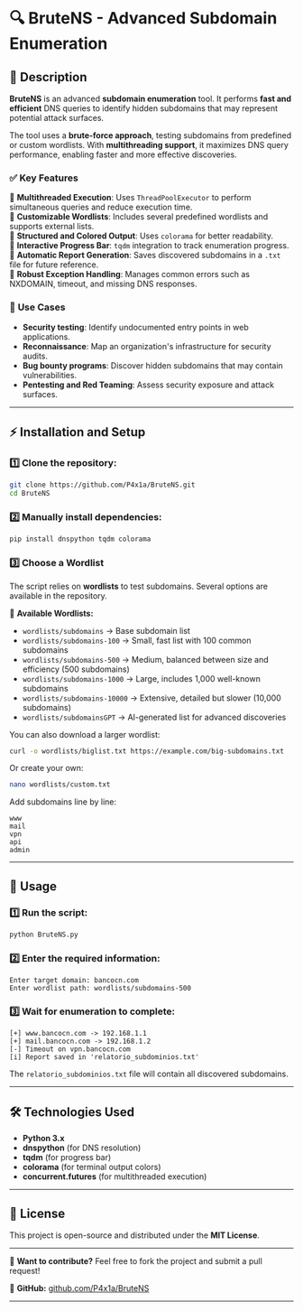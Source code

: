 # 🔍 BruteNS - Advanced Subdomain Enumeration  

## 📌 Description  

**BruteNS** is an advanced **subdomain enumeration** tool. It performs **fast and efficient** DNS queries to identify hidden subdomains that may represent potential attack surfaces.  

The tool uses a **brute-force approach**, testing subdomains from predefined or custom wordlists. With **multithreading support**, it maximizes DNS query performance, enabling faster and more effective discoveries.  

### ✅ **Key Features**  
🔹 **Multithreaded Execution**: Uses `ThreadPoolExecutor` to perform simultaneous queries and reduce execution time.  
🔹 **Customizable Wordlists**: Includes several predefined wordlists and supports external lists.  
🔹 **Structured and Colored Output**: Uses `colorama` for better readability.  
🔹 **Interactive Progress Bar**: `tqdm` integration to track enumeration progress.  
🔹 **Automatic Report Generation**: Saves discovered subdomains in a `.txt` file for future reference.  
🔹 **Robust Exception Handling**: Manages common errors such as NXDOMAIN, timeout, and missing DNS responses.  

### 🎯 **Use Cases**  
- **Security testing**: Identify undocumented entry points in web applications.  
- **Reconnaissance**: Map an organization's infrastructure for security audits.  
- **Bug bounty programs**: Discover hidden subdomains that may contain vulnerabilities.  
- **Pentesting and Red Teaming**: Assess security exposure and attack surfaces.  

---  

## ⚡ Installation and Setup  

### 1️⃣ Clone the repository:  
```bash
git clone https://github.com/P4x1a/BruteNS.git
cd BruteNS
```

### 2️⃣ Manually install dependencies:  
```bash
pip install dnspython tqdm colorama
```

### 3️⃣ Choose a Wordlist  
The script relies on **wordlists** to test subdomains. Several options are available in the repository.

📂 **Available Wordlists:**  
- `wordlists/subdomains` → Base subdomain list  
- `wordlists/subdomains-100` → Small, fast list with 100 common subdomains  
- `wordlists/subdomains-500` → Medium, balanced between size and efficiency (500 subdomains)  
- `wordlists/subdomains-1000` → Large, includes 1,000 well-known subdomains  
- `wordlists/subdomains-10000` → Extensive, detailed but slower (10,000 subdomains)  
- `wordlists/subdomainsGPT` → AI-generated list for advanced discoveries  

You can also download a larger wordlist:  
```bash
curl -o wordlists/biglist.txt https://example.com/big-subdomains.txt
```
Or create your own:  
```bash
nano wordlists/custom.txt
```
Add subdomains line by line:  
```
www
mail
vpn
api
admin
```

---  

## 🚀 Usage  

### 1️⃣ Run the script:  
```bash
python BruteNS.py
```

### 2️⃣ Enter the required information:  
```
Enter target domain: bancocn.com
Enter wordlist path: wordlists/subdomains-500
```

### 3️⃣ Wait for enumeration to complete:  
```
[+] www.bancocn.com -> 192.168.1.1
[+] mail.bancocn.com -> 192.168.1.2
[-] Timeout on vpn.bancocn.com
[i] Report saved in 'relatorio_subdominios.txt'
```

The `relatorio_subdominios.txt` file will contain all discovered subdomains.

---  

## 🛠 Technologies Used  
- **Python 3.x**  
- **dnspython** (for DNS resolution)  
- **tqdm** (for progress bar)  
- **colorama** (for terminal output colors)  
- **concurrent.futures** (for multithreaded execution)  

---  

## 📄 License  
This project is open-source and distributed under the **MIT License**.  

---  

📢 **Want to contribute?** Feel free to fork the project and submit a pull request!  

🔗 **GitHub:** [github.com/P4x1a/BruteNS](https://github.com/P4x1a/BruteNS)  

---
